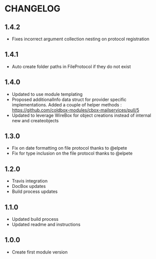 CHANGELOG
=========

## 1.4.2
* Fixes incorrect argument collection nesting on protocol registration

## 1.4.1
* Auto create folder paths in FileProtocol if they do not exist

## 1.4.0
* Updated to use module templating
* Proposed additionalInfo data struct for provider specific implementations. Added a couple of helper methods : https://github.com/coldbox-modules/cbox-mailservices/pull/5
* Updated to leverage WireBox for object creations instead of internal new and createobjects

## 1.3.0
* Fix on date formatting on file protocol thanks to @elpete
* Fix for type inclusion on the file protocol thanks to @elpete

## 1.2.0
* Travis integration
* DocBox updates
* Build process updates

## 1.1.0
* Updated build process
* Updated readme and instructions

## 1.0.0
* Create first module version